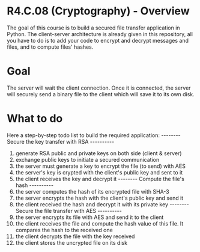 # R4.C.08 (Cryptography) - Overview

The goal of this course is to build a secured file transfer application in Python. 
The client-server architecture is already given in this repository, all you have to do is to add your code to encrypt and decrypt messages and files, and to compute files' hashes.

# Goal

The server will wait the client connection. Once it is connected, the server will securely send a binary file to the client which will save it to its own disk.

# What to do

Here a step-by-step todo list to build the required application:
-------- Secure the key transfer with RSA ----------
1. generate RSA public and private keys on both side (client & server)
2. exchange public keys to initiate a secured communication
3. the server must generate a key to encrypt the file (to send) with AES
4. the server's key is crypted with the client's public key and sent to it
5. the client receives the key and decrypt it
-------- Compute the file's hash ----------
6. the server computes the hash of its encrypted file with SHA-3
7. the server encrypts the hash with the client's public key and send it
8. the client received the hash and decrypt it with its private key
-------- Secure the file transfer with AES ----------
9. the server encrypts its file with AES and send it to the client
10. the client receives the file and compute the hash value of this file. It compares the hash to the received one
11. the client decrypts the file with the key received 
12. the client stores the uncrypted file on its disk
